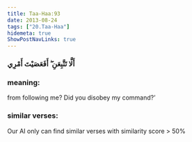 ```yaml
---
title: Taa-Haa:93
date: 2013-08-24
tags: ["20.Taa-Haa"]
hidemeta: true 
ShowPostNavLinks: true 
---
```

### أَلَّا تَتَّبِعَنِ ۖ أَفَعَصَيْتَ أَمْرِي
### meaning: 
from following me? Did you disobey my command?’
### similar verses: 

Our AI only can find similar verses with similarity score > 50% 




